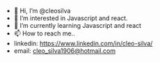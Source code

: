 - 👋 Hi, I’m @cleosilva
- 👀 I’m interested in Javascript and react.
- 🌱 I’m currently learning Javascript and react
- 📫 How to reach me.. 
- linkedin: https://www.linkedin.com/in/cleo-silva/ 
- email: cleo_silva1906@hotmail.com

<!---
cleosilva/cleosilva is a ✨ special ✨ repository because its `README.md` (this file) appears on your GitHub profile.
You can click the Preview link to take a look at your changes.
--->
